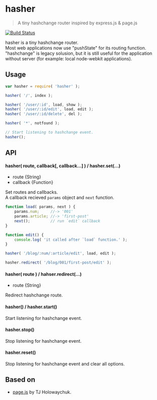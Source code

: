 hasher
======

> A tiny hashchange router inspired by express.js & page.js

[![Build Status](http://img.shields.io/travis/narirou/hasher/master.svg?style=flat-square)](https://travis-ci.org/narirou/hasher)

hasher is a tiny hashchange router.  
Most web applications now use "pushState" for its routing function.  
"hashchange" is legacy solusion, but it is still useful for the application without server 
(for example: local node-webkit applications).


Usage
-----

```javascript
var hasher = require( 'hasher' );

hasher( '/', index );

hasher( '/user/:id', load, show );
hasher( '/user/:id/edit', load, edit );
hasher( '/user/:id/delete', del );

hasher( '*', notfound );

// Start listening to hashchange event.
hasher();
```


API
---

#### hasher( route, callback[, callback...] ) / hasher.set(...)  
- route {String}
- callback {Function}  

Set routes and callbacks.  
A callback recieved `params` object and `next` function.

```javascript
function load( params, next ) {
    params.num;     //-> '001'
    params.article; //-> 'first-post'
    next();         // run `edit` callback
}

function edit() {
    console.log( 'it called after `load` function.' );
}

hasher( '/blog/:num/:article/edit', load, edit );

hasher.redirect( '/blog/001/first-post/edit' );
```


#### hasher( route ) / hahser.redirect(...)
- route {String}

Redirect hashchange route.


#### hasher() / hasher.start()  
Start listening for hashchange event.


#### hasher.stop()
Stop listening for hashchange event.


#### hasher.reset()
Stop listening for hashchange event and clear all options.


Based on
--------

 * [page.js](https://github.com/visionmedia/page.js) by TJ Holowaychuk.
